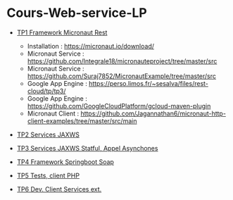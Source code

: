 # Cours-Web-service-LP

* [TP1 Framework Micronaut Rest](https://perso.limos.fr/~sesalva/TPSoap/tp1/)
  * Installation : https://micronaut.io/download/
  * Micronaut Service : https://github.com/Integrale18/micronauteproject/tree/master/src
  * Micronaut Service : https://github.com/Suraj7852/MicronautExample/tree/master/src
  * Google App Engine : https://perso.limos.fr/~sesalva/files/rest-cloud/tp/tp3/
  * Google App Engine : https://github.com/GoogleCloudPlatform/gcloud-maven-plugin
  * Micronaut Client : https://github.com/Jagannathan6/micronaut-http-client-examples/tree/master/src/main

* [TP2 Services JAXWS](https://perso.limos.fr/~sesalva/TPSoap/tp2/)
* [TP3 Services JAXWS Statful, Appel Asynchones](https://perso.limos.fr/~sesalva/TPSoap/tp3/)
* [TP4 Framework Springboot Soap](https://perso.limos.fr/~sesalva/TPSoap/tp4/)
* [TP5 Tests, client PHP](https://perso.limos.fr/~sesalva/TPSoap/tp5/)
* [TP6 Dev. Client Services ext.](https://perso.limos.fr/~sesalva/TPSoap/tp6/)
